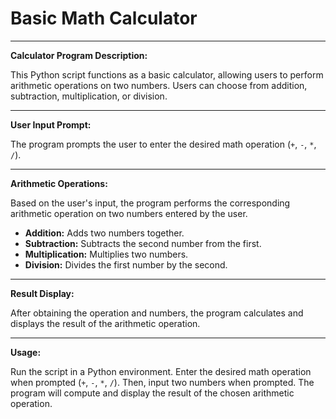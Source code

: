 # Basic Math Calculator

---------------------------------------------------
**Calculator Program Description:**

This Python script functions as a basic calculator, allowing users to perform arithmetic operations on two numbers. Users can choose from addition, subtraction, multiplication, or division.

---------------------------------------------------
**User Input Prompt:**

The program prompts the user to enter the desired math operation (`+`, `-`, `*`, `/`).

---------------------------------------------------
**Arithmetic Operations:**

Based on the user's input, the program performs the corresponding arithmetic operation on two numbers entered by the user.

- **Addition:** Adds two numbers together.
- **Subtraction:** Subtracts the second number from the first.
- **Multiplication:** Multiplies two numbers.
- **Division:** Divides the first number by the second.

---------------------------------------------------
**Result Display:**

After obtaining the operation and numbers, the program calculates and displays the result of the arithmetic operation.

---------------------------------------------------
**Usage:**

Run the script in a Python environment. Enter the desired math operation when prompted (`+`, `-`, `*`, `/`). Then, input two numbers when prompted. The program will compute and display the result of the chosen arithmetic operation.
